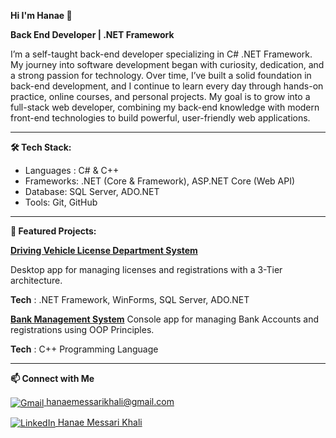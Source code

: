 **Hi I'm Hanae 👋**

**Back End Developer | .NET Framework**

I’m a self-taught back-end developer specializing in C#  .NET Framework. My journey into software development  began with curiosity, dedication, and a strong passion for technology.
Over time, I’ve built a solid foundation in back-end development, and I continue to learn every day through hands-on practice, online courses, and personal projects. My goal is to grow into a full-stack web developer, combining my back-end knowledge with modern front-end technologies to build powerful, user-friendly web applications.
***
**🛠️ Tech Stack:**

- Languages : C# & C++
- Frameworks: .NET (Core & Framework), ASP.NET Core (Web API)
- Database: SQL Server, ADO.NET
- Tools: Git, GitHub
***
**🌟 Featured Projects:**

**[Driving Vehicle License Department System](https://github.com/hanae-mk/DVLD_Project)**

Desktop app for managing licenses and registrations with a 3-Tier architecture.

**Tech** : .NET Framework, WinForms, SQL Server, ADO.NET

**[Bank Management System](https://github.com/hanae-mk/Bank-Management-System)**
Console app for managing Bank Accounts and registrations using OOP Principles.

**Tech** : C++ Programming Language
***
**📫 Connect with Me**

[<img src="https://img.icons8.com/color/20/000000/gmail-new.png" alt="Gmail" style="vertical-align:middle;"/> hanaemessarikhali@gmail.com](mailto:hanaemessarikhali@gmail.com)

[<img src="https://img.icons8.com/color/20/000000/linkedin.png" alt="LinkedIn" style="vertical-align:middle;"/> Hanae Messari Khali](https://www.linkedin.com/in/hanae-mk)
